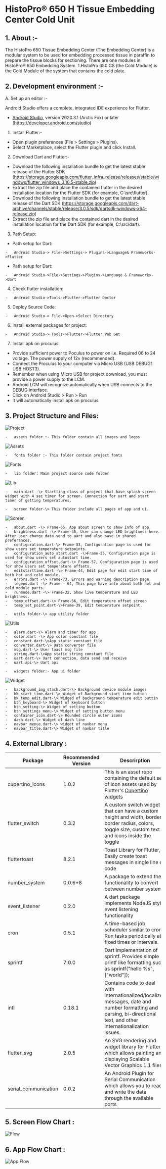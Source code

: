 # HistoPro® 650 H Tissue Embedding Center Cold Unit

## 1.  **About :-**

The HistoPro 650 Tissue Embedding Center (The Embedding Center) is a modular system to be used for embedding processed tissue in paraffin to prepare the tissue blocks for sectioning. There are one modules in HistoPro® 650 Embedding System. 1.HistoPro 650 CS (the Cold Module) is the Cold Module of the system that contains the cold plate.

## 2.  **Development environment :-**
A.  Set up an editor :-

Android Studio offers a complete, integrated IDE experience for Flutter.

-   [Android Studio](https://developer.android.com/studio), version 2020.3.1 (Arctic Fox) or later (<https://developer.android.com/studio>)
1.  Install Flutter:-
-   Open plugin preferences (File \> Settings \> Plugins).
-   Select Marketplace, select the Flutter plugin and click Install.
2.  Download Dart and Flutter:-
-   Download the following installation bundle to get the latest stable release of the Flutter SDK (<https://storage.googleapis.com/flutter_infra_release/releases/stable/windows/flutter_windows_3.10.5-stable.zip>)
-   Extract the zip file and place the contained flutter in the desired installation location for the Flutter SDK (for example, C:\\src\\flutter).
-   Download the following installation bundle to get the latest stable release of the Dart SDK (<https://storage.googleapis.com/dart-archive/channels/stable/release/3.0.5/sdk/dartsdk-windows-x64-release.zip>)
-   Extract the zip file and place the contained dart in the desired installation location for the Dart SDK (for example, C:\\src\\dart).
3.  Path Setup:
-   Path setup for Dart:
~~~
-   Android Studio-> File->Settings-> Plugins->Language& Frameworks->Flutter
~~~
-   Path setup for Dart:
~~~
-   Android Studio->File->Settings->Plugins->Language & Frameworks->Dart
~~~
4.  Check flutter installation:
~~~
-   Android Studio->Tools->Flutter->Flutter Doctor
~~~
5.  Deploy Source Code:
~~~
-   Android Studio-> File->Open->Select Directory
~~~
6.  Install external packages for project:
~~~
-   Android Studio-> Tools->Flutter->Flutter Pub Get
~~~
7.  Install apk on proculus:
-   Provide sufficient power to Poculus to power on i.e. Required 06 to 24 voltage. The power supply of 12v (recommended).
-   Connect the Proculus to your computer via Micro USB (USB DEBUG1. USB HOST3).
-   Remember when using Micro USB for project download, you must provide a power supply to the LCM.
-   Android LCM will recognize automatically when USB connects to the DEBUG interface.
-   Click on Android Studio \> Run \> Run
-   It will automatically install apk on proculus
## 3.  **Project Structure and Files:**
![Project](/img/project.png)
    
    -   assets folder :- This folder contain all images and logos
![Assets](/img/cold_asset.png)

    -   fonts folder :- This folder contain project fonts
![Fonts](/img/font.png)

    -   lib folder: Main project source code folder
![Lib](/img/lib.png)

    -   main.dart -\> Startting class of project that have splash screen widget with 4 sec timer for screen. Connection for uart and start timer of getting temperatures.
~~~
-   screen folder-\> This folder include all pages of app and ui.
~~~
![Screen](/img/cold_screen.png)

    -   about.dart -\> Frame-65, App about screen to show info of app.
    -   brightness.dart -\> Frame-45, User can change LED brightness here. After user change data send to uart and also save in shared preferances.
    -   configuration.dart-\> Frame-33, Configuration page is used for show users set temperature setpoints.
    -   configuration_auto_start.dart -\>Frame-35, Configuration page is used for show users set autostart time.
    -   configuration_offset.dart-\> Frame-57, Configuration page is used for show users set temperature offsets.
    -   editstarttime.dart -\> Frame-44, Edit page for edit start time of both hot and cold module.
    -   errors.dart -\> Frame-73, Errors and warning description page.
    -   legend.dart -\> Frame – 64, This page have info about both hot and cold module parts.
    -   runmode.dart -\> Frame-32, Show live temperature and LED brightness.
    -   temp_offset.dart-\> Frame-56, Edit temperature offset screen
    -   temp_set_point.dart-\>Frame-39, Edit temperature setpoint.
~~~    
-   utils folder-\> app utility folder
~~~
![Utils](/img/utils.png)
~~~
-   alarm.dart-\> Alarm and timer for app
-   color.dart -\> App color constant file
-   constant.dart-\>App static constant file
-   converter.dart-\> Data converter file
-   msg.dart-\> User toast msg file
-   string.dart-\>App static string constant file
-   uart.dart-\> Uart connection, data send and receive
-   uart.api-\> Uart api
~~~
~~~
-   widgets folder:- App ui folder
~~~
![Widget](/img/widgets.png)
~~~
-   background_img_stack.dart-\> Background device module images
-   bk_start_time.dart-\> Widget of Background start time button
-   bk_temp_edit.dart-\> Widged of background temperature edit buttin
-   btn_keyboard-\> Widget of keyboard button
-   btn_setting-\> Widget of setting button
-   btn_settings_menu-\> Widget of setting button menu
-   container_icon.dart-\> Rounded circle outer icons
-   dash.dart-\> Widget of dash line
-   navbar_menue.dart-\> widget of navbar menu
-   navbar_title.dart-\> Widget of navbar title
~~~
## 4.  **External Library :**

| **Package**          | **Recommended Version** | **Descrirption**                                                                                                                                                                         |
|----------------------|-------------------------|------------------------------------------------------------------------------------------------------------------------------------------------------------------------------------------|
| cupertino_icons      | 1.0.2                   | This is an asset repo containing the default set of icon assets used by Flutter's [Cupertino widgets](https://github.com/flutter/flutter/tree/master/packages/flutter/lib/src/cupertino) |
| flutter_switch       | 0.3.2                   | A custom switch widget that can have a custom height and width, borders, border radius, colors, toggle size, custom text and icons inside the toggle                                     |
| fluttertoast         | 8.2.1                   | Toast Library for Flutter, Easily create toast messages in single line of code                                                                                                           |
| number_system        | 0.0.6+8                 | A package to extend the functionality to convert between number systems                                                                                                                  |
| event_listener       | 0.2.0                   | A dart package implements NodeJS style event listening functionality                                                                                                                     |
| cron                 | 0.5.1                   | A time-based job scheduler similar to cron. Run tasks periodically at fixed times or intervals.                                                                                          |
| sprintf              | 7.0.0                   | Dart implementation of sprintf. Provides simple printf like formatting such as sprintf("hello %s", ["world"]);                                                                           |
| intl                 | 0.18.1                  | Contains code to deal with internationalized/localized messages, date and number formatting and parsing, bi-directional text, and other internationalization issues.                     |
| flutter_svg          | 2.0.5                   | An SVG rendering and widget library for Flutter, which allows painting and displaying Scalable Vector Graphics 1.1 files.                                                                |
| serial_communication | 0.0.2                   | An Android Plugin for Serial Communication which allows you to read and write the data through the available ports                                                                       |

## 5.  **Screen Flow Chart :**
![Flow](/img/flow.png)

## 6.  **App Flow Chart :**
![App Flow](/img/app_flow.png)
